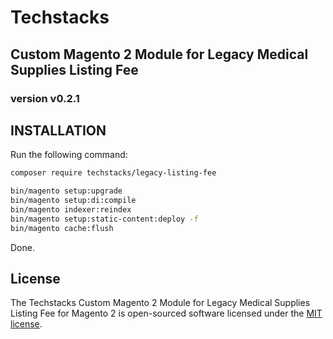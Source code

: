 # Techstacks 
## Custom Magento 2 Module for Legacy Medical Supplies Listing Fee

### version v0.2.1

## INSTALLATION

Run the following command:
```bash
composer require techstacks/legacy-listing-fee
```

```bash
bin/magento setup:upgrade  
bin/magento setup:di:compile
bin/magento indexer:reindex
bin/magento setup:static-content:deploy -f  
bin/magento cache:flush
```  

Done.

## License
The Techstacks Custom Magento 2 Module for Legacy Medical Supplies Listing Fee for Magento 2 is open-sourced software licensed under the [MIT license](https://opensource.org/licenses/MIT).
